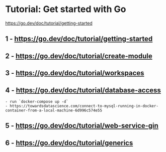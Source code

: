 # Tutorial: Get started with Go
https://go.dev/doc/tutorial/getting-started

## 1 - https://go.dev/doc/tutorial/getting-started
## 2 - https://go.dev/doc/tutorial/create-module
## 3 - https://go.dev/doc/tutorial/workspaces
## 4 - https://go.dev/doc/tutorial/database-access
    - run `docker-compose up -d`
    - https://towardsdatascience.com/connect-to-mysql-running-in-docker-container-from-a-local-machine-6d996c574e55
## 5 - https://go.dev/doc/tutorial/web-service-gin
## 6 - https://go.dev/doc/tutorial/generics
